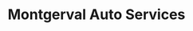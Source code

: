 ---
title: "Montgerval Auto Services"
url: /la-meziere/montgerval-auto-services/
shop: Autowerkstatt
---